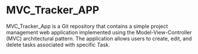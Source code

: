# MVC_Tracker_APP
MVC_Tracker_App is a Git repository that contains a simple project management web application implemented using the Model-View-Controller (MVC) architectural pattern. The application allows users to create, edit, and delete tasks associated with specific Task.
